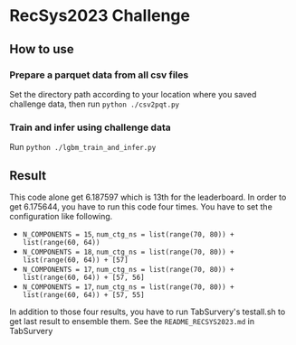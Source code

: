 # RecSys2023 Challenge
## How to use
### Prepare a parquet data from all csv files
Set the directory path according to your location where you saved challenge data, then run `python ./csv2pqt.py`

### Train and infer using challenge data
Run `python ./lgbm_train_and_infer.py`

## Result
This code alone get 6.187597 which is 13th for the leaderboard. In order to get 6.175644, you have to run this code four times. You have to set the configuration like following.   
- `N_COMPONENTS = 15`, `num_ctg_ns = list(range(70, 80)) + list(range(60, 64))`
- `N_COMPONENTS = 18`, `num_ctg_ns = list(range(70, 80)) + list(range(60, 64)) + [57]`
- `N_COMPONENTS = 17`, `num_ctg_ns = list(range(70, 80)) + list(range(60, 64)) + [57, 56]`
- `N_COMPONENTS = 17`, `num_ctg_ns = list(range(70, 80)) + list(range(60, 64)) + [57, 55]`

In addition to those four results, you have to run TabSurvery's testall.sh to get last result to ensemble them. See the `README_RECSYS2023.md` in TabSurvery
